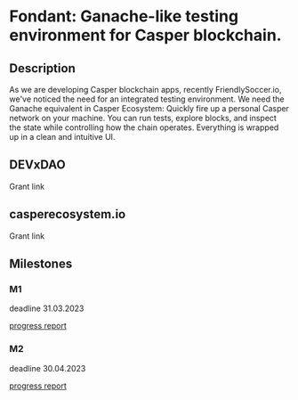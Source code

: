 # Fondant: Ganache-like testing environment for Casper blockchain.


## Description
As we are developing Casper blockchain apps, recently FriendlySoccer.io, we've noticed the need for an integrated testing environment. We need the Ganache equivalent in Casper Ecosystem: Quickly fire up a personal Casper network on your machine. You can run tests, explore blocks, and inspect the state while controlling how the chain operates. Everything is wrapped up in a clean and intuitive UI.

## DEVxDAO

Grant link

## casperecosystem.io

Grant link

## Milestones

### M1
deadline 31.03.2023

[progress report](m1.md)

### M2
deadline 30.04.2023

[progress report](m2.md)
